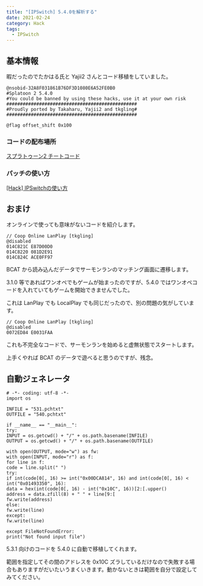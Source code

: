 ```yaml
---
title: "[IPSwitch] 5.4.0を解析する"
date: 2021-02-24
category: Hack
tags:
  - IPSwitch
---
```


## 基本情報

暇だったのでたかはる氏と Yajii2 さんとコード移植をしていました。

```
@nsobid-32A8F031861B76DF3D1080E6A52FE0B0
#Splatoon 2 5.4.0
#You could be banned by using these hacks, use it at your own risk
################################################
#Proudly ported by Takaharu, Yajii2 and tkgling#
################################################

@flag offset_shift 0x100
```

### コードの配布場所

[スプラトゥーン2 チートコード](https://takaharu422.github.io/Splatoon2.github.io/ja.html)

### パッチの使い方

[[Hack] IPSwitchの使い方](https://tkgstrator.work/posts/2019/04/01/ipswitch.html)

## おまけ

オンラインで使っても意味がないコードを紹介します。

```
// Coop Online LanPlay [tkgling]
@disabled
014C821C E87D00D0
014C8220 081D2E91
014C824C ACE0FF97
```

BCAT から読み込んだデータでサーモンランのマッチング画面に遷移します。

3.1.0 等であればワンオペでもゲームが始まったのですが、5.4.0 ではワンオペコードを入れていてもゲームを開始できませんでした。

これは LanPlay でも LocalPlay でも同じだったので、別の問題の気がしています。

```
// Coop Online LanPlay [tkgling]
@disabled
0072ED84 E0031FAA
```

これも不完全なコードで、サーモンランを始めると虚無状態でスタートします。

上手くやれば BCAT のデータで遊べると思うのですが、残念。

## 自動ジェネレータ

```
# -*- coding: utf-8 -*-
import os

INFILE = "531.pchtxt"
OUTFILE = "540.pchtxt"

if __name__ == "__main__":
try:
INPUT = os.getcwd() + "/" + os.path.basename(INFILE)
OUTPUT = os.getcwd() + "/" + os.path.basename(OUTFILE)

with open(OUTPUT, mode="w") as fw:
with open(INPUT, mode="r") as f:
for line in f:
code = line.split(" ")
try:
if int(code[0[, 16) >= int("0x00DCA814", 16) and int(code[0[, 16) < int("0x01493350", 16):
data = hex(int(code[0[, 16) - int("0x10C", 16))[2:[.upper()
address = data.zfill(8) + " " + line[9:[
fw.write(address)
else:
fw.write(line)
except:
fw.write(line)

except FileNotFoundError:
print("Not found input file")
```

5.3.1 向けのコードを 5.4.0 に自動で移植してくれます。

範囲を指定してその間のアドレスを 0x10C ズラしているだけなので失敗する場合もありますがだいたいうまくいきます。動かないときは範囲を自分で設定してみてください。
